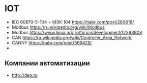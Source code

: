 # IOT
* IEC 60870-5-104 = МЭК 104 https://habr.com/post/280818/
* Modbus https://ru.wikipedia.org/wiki/Modbus
* Modbus https://www.linux.org.ru/forum/development/12283908
* CAN https://ru.wikipedia.org/wiki/Controller_Area_Network
* CANNY https://habr.com/post/369429/
* 
## Компании автоматизации
* http://dep.ru
